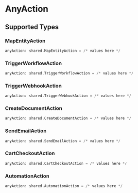 # AnyAction


## Supported Types

### MapEntityAction

```python
anyAction: shared.MapEntityAction = /* values here */
```

### TriggerWorkflowAction

```python
anyAction: shared.TriggerWorkflowAction = /* values here */
```

### TriggerWebhookAction

```python
anyAction: shared.TriggerWebhookAction = /* values here */
```

### CreateDocumentAction

```python
anyAction: shared.CreateDocumentAction = /* values here */
```

### SendEmailAction

```python
anyAction: shared.SendEmailAction = /* values here */
```

### CartCheckoutAction

```python
anyAction: shared.CartCheckoutAction = /* values here */
```

### AutomationAction

```python
anyAction: shared.AutomationAction = /* values here */
```


